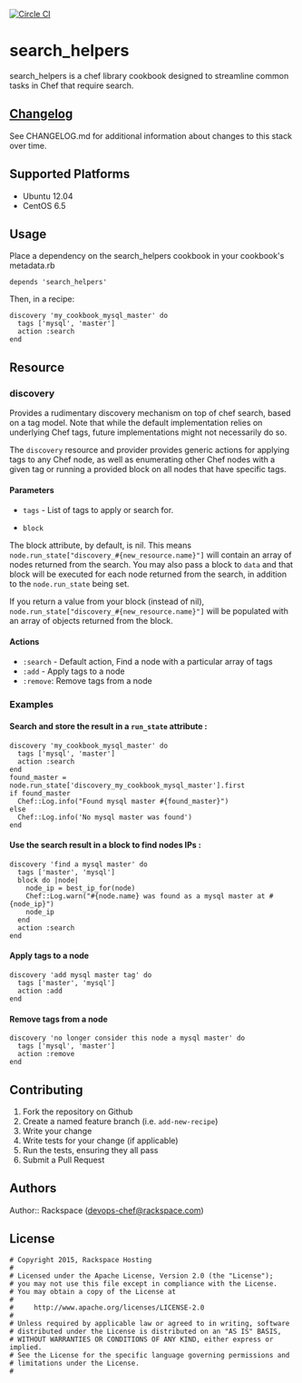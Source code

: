 [![Circle CI](https://circleci.com/gh/rackspace-cookbooks/search_helpers.svg?style=svg)](https://circleci.com/gh/rackspace-cookbooks/search_helpers)

# search_helpers

search_helpers is a chef library cookbook designed to streamline common tasks in
Chef that require search.

## [Changelog](CHANGELOG.md)

See CHANGELOG.md for additional information about changes to this stack over time.

## Supported Platforms

* Ubuntu 12.04
* CentOS 6.5

## Usage

Place a dependency on the search_helpers cookbook in your cookbook's metadata.rb

```
depends 'search_helpers'
```

Then, in a recipe:

```
discovery 'my_cookbook_mysql_master' do
  tags ['mysql', 'master']
  action :search
end
```

## Resource

### discovery

Provides a rudimentary discovery mechanism on top of chef search, based on a tag
model. Note that while the default implementation relies on underlying Chef
tags, future implementations might not necessarily do so.

The `discovery` resource and provider provides generic actions for applying tags
to any Chef node, as well as enumerating other Chef nodes with a given tag or
running a provided block on all nodes that have specific tags.

#### Parameters

* `tags` - List of tags to apply or search for.

* `block` 

The block attribute, by default, is nil. This means
`node.run_state["discovery_#{new_resource.name}"]` will contain an array
of nodes returned from the search. You may also pass a block to `data` and that
block will be executed for each node returned from the search, in addition to
the `node.run_state` being set.

If you return a value from your block (instead of nil),
`node.run_state["discovery_#{new_resource.name}"]` will be populated with an
array of objects returned from the block.

#### Actions

* `:search` - Default action, Find a node with a particular array of tags
* `:add` - Apply tags to a node
* `:remove`: Remove tags from a node

### Examples

#### Search and store the result in a `run_state` attribute :

```
discovery 'my_cookbook_mysql_master' do
  tags ['mysql', 'master']
  action :search
end
found_master = node.run_state['discovery_my_cookbook_mysql_master'].first
if found_master
  Chef::Log.info("Found mysql master #{found_master}")
else
  Chef::Log.info('No mysql master was found')
end
```

#### Use the search result in a block to find nodes IPs :

```
discovery 'find a mysql master' do
  tags ['master', 'mysql']
  block do |node|
    node_ip = best_ip_for(node)
    Chef::Log.warn("#{node.name} was found as a mysql master at #{node_ip}")
    node_ip
  end
  action :search
end
```

#### Apply tags to a node

```
discovery 'add mysql master tag' do
  tags ['master', 'mysql']
  action :add
end
```

#### Remove tags from a node

```
discovery 'no longer consider this node a mysql master' do
  tags ['mysql', 'master']
  action :remove
end
```



## Contributing

1. Fork the repository on Github
2. Create a named feature branch (i.e. `add-new-recipe`)
3. Write your change
4. Write tests for your change (if applicable)
5. Run the tests, ensuring they all pass
6. Submit a Pull Request

## Authors

Author:: Rackspace (devops-chef@rackspace.com)

## License
```
# Copyright 2015, Rackspace Hosting
#
# Licensed under the Apache License, Version 2.0 (the "License");
# you may not use this file except in compliance with the License.
# You may obtain a copy of the License at
#
#     http://www.apache.org/licenses/LICENSE-2.0
#
# Unless required by applicable law or agreed to in writing, software
# distributed under the License is distributed on an "AS IS" BASIS,
# WITHOUT WARRANTIES OR CONDITIONS OF ANY KIND, either express or implied.
# See the License for the specific language governing permissions and
# limitations under the License.
#
```
